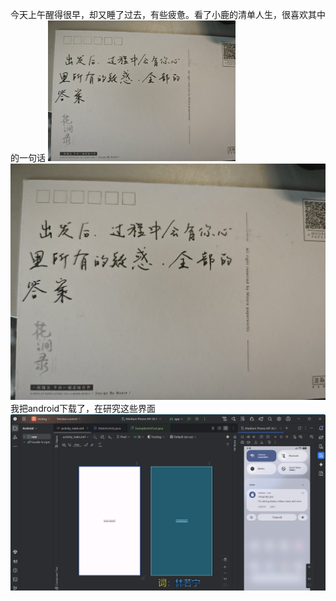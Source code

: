 今天上午醒得很早，却又睡了过去，有些疲惫。看了小鹿的清单人生，很喜欢其中的一句话
<a href="./picture/8980fe19b3a6973e7e8640da423a2eb3.jpg">
  <img src="./picture/8980fe19b3a6973e7e8640da423a2eb3.jpg" width="300">
</a>
![do it](./picture/8980fe19b3a6973e7e8640da423a2eb3.jpg)
我把android下载了，在研究这些界面
![android](./picture/image.png)
